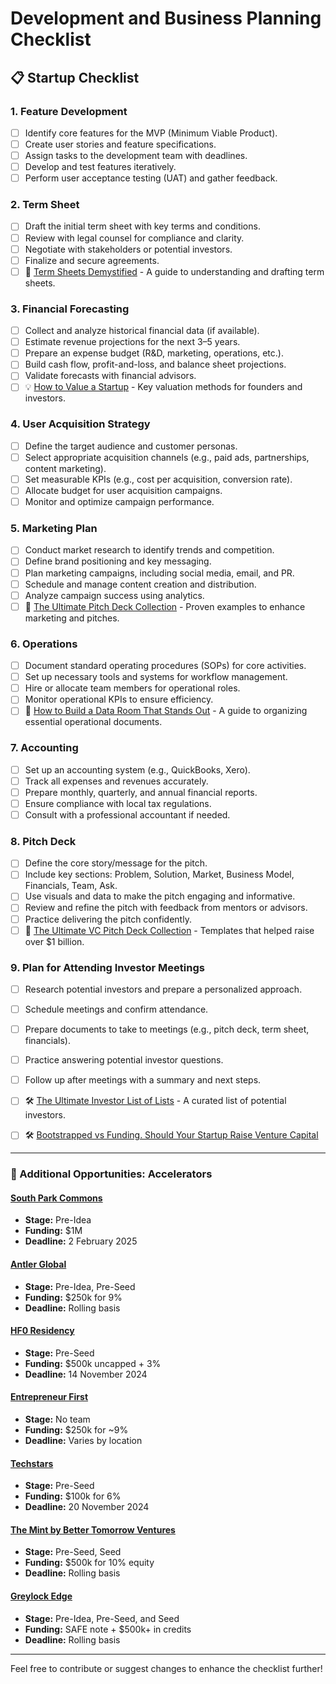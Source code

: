 #  Development and Business Planning Checklist

## 📋 Startup Checklist

### **1. Feature Development**
- [ ] Identify core features for the MVP (Minimum Viable Product).
- [ ] Create user stories and feature specifications.
- [ ] Assign tasks to the development team with deadlines.
- [ ] Develop and test features iteratively.
- [ ] Perform user acceptance testing (UAT) and gather feedback.

### **2. Term Sheet**
- [ ] Draft the initial term sheet with key terms and conditions.
- [ ] Review with legal counsel for compliance and clarity.
- [ ] Negotiate with stakeholders or potential investors.
- [ ] Finalize and secure agreements.
- [ ] 📄 [Term Sheets Demystified](https://lnkd.in/dWGCMetW) - A guide to understanding and drafting term sheets.

### **3. Financial Forecasting**
- [ ] Collect and analyze historical financial data (if available).
- [ ] Estimate revenue projections for the next 3–5 years.
- [ ] Prepare an expense budget (R&D, marketing, operations, etc.).
- [ ] Build cash flow, profit-and-loss, and balance sheet projections.
- [ ] Validate forecasts with financial advisors.
- [ ] 💡 [How to Value a Startup](https://lnkd.in/d4Pg9Eqf) - Key valuation methods for founders and investors.

### **4. User Acquisition Strategy**
- [ ] Define the target audience and customer personas.
- [ ] Select appropriate acquisition channels (e.g., paid ads, partnerships, content marketing).
- [ ] Set measurable KPIs (e.g., cost per acquisition, conversion rate).
- [ ] Allocate budget for user acquisition campaigns.
- [ ] Monitor and optimize campaign performance.

### **5. Marketing Plan**
- [ ] Conduct market research to identify trends and competition.
- [ ] Define brand positioning and key messaging.
- [ ] Plan marketing campaigns, including social media, email, and PR.
- [ ] Schedule and manage content creation and distribution.
- [ ] Analyze campaign success using analytics.
- [ ] 🎯 [The Ultimate Pitch Deck Collection](https://lnkd.in/duYvpjuX) - Proven examples to enhance marketing and pitches.

### **6. Operations**
- [ ] Document standard operating procedures (SOPs) for core activities.
- [ ] Set up necessary tools and systems for workflow management.
- [ ] Hire or allocate team members for operational roles.
- [ ] Monitor operational KPIs to ensure efficiency.
- [ ] 📁 [How to Build a Data Room That Stands Out](https://lnkd.in/dTGJXHaj) - A guide to organizing essential operational documents.

### **7. Accounting**
- [ ] Set up an accounting system (e.g., QuickBooks, Xero).
- [ ] Track all expenses and revenues accurately.
- [ ] Prepare monthly, quarterly, and annual financial reports.
- [ ] Ensure compliance with local tax regulations.
- [ ] Consult with a professional accountant if needed.

### **8. Pitch Deck**
- [ ] Define the core story/message for the pitch.
- [ ] Include key sections: Problem, Solution, Market, Business Model, Financials, Team, Ask.
- [ ] Use visuals and data to make the pitch engaging and informative.
- [ ] Review and refine the pitch with feedback from mentors or advisors.
- [ ] Practice delivering the pitch confidently.
- [ ] 💼 [The Ultimate VC Pitch Deck Collection](https://lnkd.in/d-FNXWj2) - Templates that helped raise over $1 billion.

### **9. Plan for Attending Investor Meetings**
- [ ] Research potential investors and prepare a personalized approach.
- [ ] Schedule meetings and confirm attendance.
- [ ] Prepare documents to take to meetings (e.g., pitch deck, term sheet, financials).
- [ ] Practice answering potential investor questions.
- [ ] Follow up after meetings with a summary and next steps.
- [ ] 🛠️ [The Ultimate Investor List of Lists](https://lnkd.in/dNjM7mSF) - A curated list of potential investors.
- [ ] 🛠️ [Bootstrapped vs Funding. Should Your Startup Raise Venture Capital](https://www.softformance.com/blog/bootstrapped-vs-funding-should-your-startup-raise-venture-capital-full-guide/) 


---

### 🌟 Additional Opportunities: Accelerators

#### [South Park Commons](https://lnkd.in/dg9YaPS8)
- **Stage:** Pre-Idea  
- **Funding:** $1M  
- **Deadline:** 2 February 2025  

#### [Antler Global](https://lnkd.in/d3S4DPKG)
- **Stage:** Pre-Idea, Pre-Seed  
- **Funding:** $250k for 9%  
- **Deadline:** Rolling basis  

#### [HF0 Residency](https://www.hf0.com/)
- **Stage:** Pre-Seed  
- **Funding:** $500k uncapped + 3%  
- **Deadline:** 14 November 2024  

#### [Entrepreneur First](https://apply.joinef.com/)
- **Stage:** No team  
- **Funding:** $250k for ~9%  
- **Deadline:** Varies by location  

#### [Techstars](https://lnkd.in/dh-y6pRi)
- **Stage:** Pre-Seed  
- **Funding:** $100k for 6%  
- **Deadline:** 20 November 2024  

#### [The Mint by Better Tomorrow Ventures](https://www.themint.vc/)
- **Stage:** Pre-Seed, Seed  
- **Funding:** $500k for 10% equity  
- **Deadline:** Rolling basis  

#### [Greylock Edge](https://greylock.com/edge/)
- **Stage:** Pre-Idea, Pre-Seed, and Seed  
- **Funding:** SAFE note + $500k+ in credits  
- **Deadline:** Rolling basis  

---

Feel free to contribute or suggest changes to enhance the checklist further!

